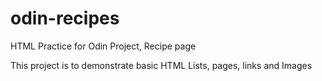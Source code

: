 # odin-recipes
HTML Practice for Odin Project, Recipe page

This project is to demonstrate basic HTML Lists, pages, links and Images
